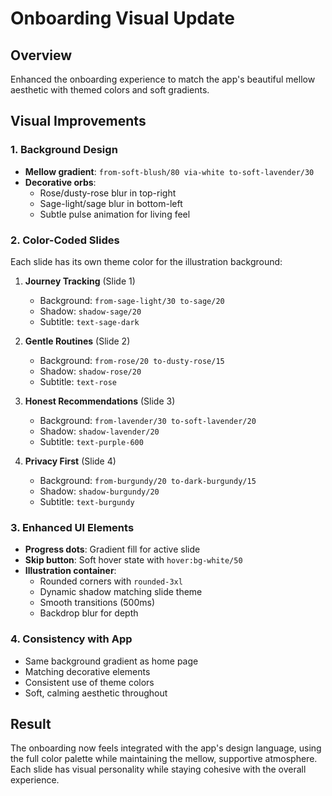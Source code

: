 # Onboarding Visual Update

## Overview
Enhanced the onboarding experience to match the app's beautiful mellow aesthetic with themed colors and soft gradients.

## Visual Improvements

### 1. Background Design
- **Mellow gradient**: `from-soft-blush/80 via-white to-soft-lavender/30`
- **Decorative orbs**: 
  - Rose/dusty-rose blur in top-right
  - Sage-light/sage blur in bottom-left
  - Subtle pulse animation for living feel

### 2. Color-Coded Slides
Each slide has its own theme color for the illustration background:

1. **Journey Tracking** (Slide 1)
   - Background: `from-sage-light/30 to-sage/20`
   - Shadow: `shadow-sage/20`
   - Subtitle: `text-sage-dark`

2. **Gentle Routines** (Slide 2)
   - Background: `from-rose/20 to-dusty-rose/15`
   - Shadow: `shadow-rose/20`
   - Subtitle: `text-rose`

3. **Honest Recommendations** (Slide 3)
   - Background: `from-lavender/30 to-soft-lavender/20`
   - Shadow: `shadow-lavender/20`
   - Subtitle: `text-purple-600`

4. **Privacy First** (Slide 4)
   - Background: `from-burgundy/20 to-dark-burgundy/15`
   - Shadow: `shadow-burgundy/20`
   - Subtitle: `text-burgundy`

### 3. Enhanced UI Elements
- **Progress dots**: Gradient fill for active slide
- **Skip button**: Soft hover state with `hover:bg-white/50`
- **Illustration container**: 
  - Rounded corners with `rounded-3xl`
  - Dynamic shadow matching slide theme
  - Smooth transitions (500ms)
  - Backdrop blur for depth

### 4. Consistency with App
- Same background gradient as home page
- Matching decorative elements
- Consistent use of theme colors
- Soft, calming aesthetic throughout

## Result
The onboarding now feels integrated with the app's design language, using the full color palette while maintaining the mellow, supportive atmosphere. Each slide has visual personality while staying cohesive with the overall experience.